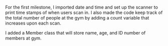 For the first milestone, I imported date and time and set up the scanner to print time stamps of when users scan in. I also made the code keep track of the total number of people at 
the gym by adding a count variable that increases upon each scan.

I added a Member class that will store name, age, and ID number of members at gym. 
